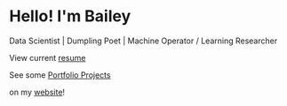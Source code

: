 # Hello! I'm Bailey

Data Scientist | Dumpling Poet | Machine Operator / Learning Researcher

<!--  moused over?????????-->

View current [resume](data/Bailey_Resume_2025.pdf)
<!-- View my current Data Scientist [resume](path/to/your/resume.pdf)

and others??
 -->

<!-- Read some [poetry](data/Trauma_Dumpling.pdf)? 
if trauma dumpling loses-->

See some [Portfolio Projects](https://b-ai-ley.github.io/)
<!-- and [College Project Demos](https://b-ai-ley.github.io/portfolio/demos)  -->
on my [website](https://b-ai-ley.github.io/)!

